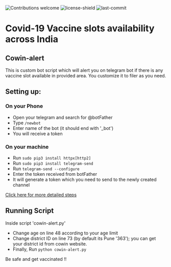 ![Contributions welcome](https://img.shields.io/github/contributors/mynksh/cowin-alert?style=for-the-badge)
![license-shield](https://img.shields.io/github/license/mynksh/Cowin-alert?style=for-the-badge)
![last-commit](https://img.shields.io/github/last-commit/mynksh/cowin-alert?style=for-the-badge)


#  Covid-19 Vaccine slots availability across India
## Cowin-alert

This is custom bot script which will alert you on telegram bot if there is any vaccine slot available in provided area.
You customize it to filer as you need.

## Setting up:
### On your Phone
- Open your telegram and search for @botFather
- Type `/newbot`
- Enter name of the bot (it should end with '_bot')
- You will receive a token 

### On your machine 
- Run `sudo pip3 install httpx[http2]`
- Run `sudo pip3 install telegram-send`
- Run `telegram-send --configure`
- Enter the token received from botFather
- It will generate a token which you need to send to the newly created channel

[Click here for more detailed steps](https://medium.com/@robertbracco1/how-to-write-a-telegram-bot-to-send-messages-with-python-bcdf45d0a580)

## Running Script
Inside script 'cowin-alert.py'
- Change age on line 48 according to your age limit
- Change district ID on line 73 (by default its Pune '363'); you can get your district id from cowin website.
- Finally, Run `python cowin-alert.py`

Be safe and get vaccinated !!

